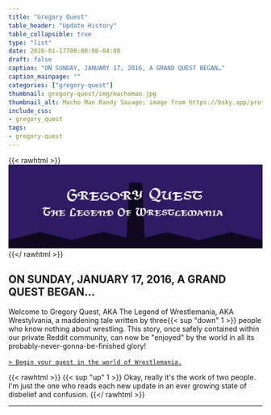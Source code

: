 ```yaml
---
title: "Gregory Quest"
table_header: "Update History"
table_collapsible: true
type: "list"
date: 2016-01-17T00:00:00-04:00
draft: false
caption: "ON SUNDAY, JANUARY 17, 2016, A GRAND QUEST BEGAN…"
caption_mainpage: ""
categories: ["gregory-quest"]
thumbnail: gregory-quest/img/machoman.jpg
thumbnail_alt: Macho Man Randy Savage; image from https://bsky.app/profile/crtpixel.bsky.social/post/3kpsuwk3iei2c
include_css:
- gregory_quest
tags:
- gregory-quest
---
```


{{< rawhtml >}}
<img class="image_scaled" alt="Gregory Quest: The Legend of Wrestlemania" src="img/Wrestlemania_Logo.png" />
{{</ rawhtml >}}



## ON SUNDAY, JANUARY 17, 2016, A GRAND QUEST BEGAN...

Welcome to Gregory Quest, AKA The Legend of Wrestlemania, AKA Wrestylvania, a maddening tale written by three{{< sup "down" 1 >}} people who know nothing about wrestling. This story, once safely contained within our private Reddit community, can now be "enjoyed" by the world in all its probably-never-gonna-be-finished glory!

[``> Begin your quest in the world of Wrestlemania.``](1)

{{< rawhtml >}}
{{< sup "up" 1 >}}
Okay, really it's the work of two people. I'm just the one who reads each new update in an ever growing state of disbelief and confusion.
{{</ rawhtml >}}

---
